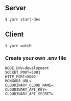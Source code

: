 ## Server

    $ yarn start-dev

## Client

    $ yarn watch

### Create your own .env file


    NODE_ENV=development
    SOCKET_PORT=5001
    HTTP_PORT=5002
    MONGODB_URL=
    CLOUDINARY_CLOUD_NAME=
    CLOUDINARY_API_KEY=
    CLOUDINARY_API_SECRET=
